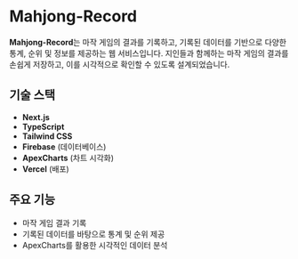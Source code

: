 # Mahjong-Record

**Mahjong-Record**는 마작 게임의 결과를 기록하고, 기록된 데이터를 기반으로 다양한 통계, 순위 및 정보를 제공하는 웹 서비스입니다. 지인들과 함께하는 마작 게임의 결과를 손쉽게 저장하고, 이를 시각적으로 확인할 수 있도록 설계되었습니다.

## 기술 스택

- **Next.js**
- **TypeScript**
- **Tailwind CSS**
- **Firebase** (데이터베이스)
- **ApexCharts** (차트 시각화)
- **Vercel** (배포)

## 주요 기능

- 마작 게임 결과 기록
- 기록된 데이터를 바탕으로 통계 및 순위 제공
- ApexCharts를 활용한 시각적인 데이터 분석
